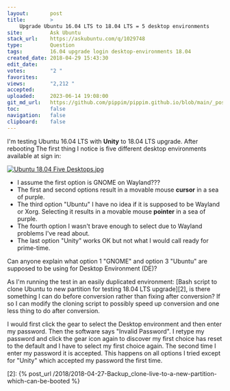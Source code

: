 ```yaml
---
layout:       post
title:        >
    Upgrade Ubuntu 16.04 LTS to 18.04 LTS = 5 desktop environments
site:         Ask Ubuntu
stack_url:    https://askubuntu.com/q/1029748
type:         Question
tags:         16.04 upgrade login desktop-environments 18.04
created_date: 2018-04-29 15:43:30
edit_date:    
votes:        "2 "
favorites:    
views:        "2,212 "
accepted:     
uploaded:     2023-06-14 19:08:00
git_md_url:   https://github.com/pippim/pippim.github.io/blob/main/_posts/2018/2018-04-29-Upgrade-Ubuntu-16.04-LTS-to-18.04-LTS-_-5-desktop-environments.md
toc:          false
navigation:   false
clipboard:    false
---
```


I'm testing Ubuntu 16.04 LTS with **Unity** to 18.04 LTS upgrade. After rebooting The first thing I notice is five different desktop environments available at sign in:

[![Ubuntu 18.04 Five Desktops.jpg][1]][1]

- I assume the first option is GNOME on Wayland???
- The first and second options result in a movable mouse **cursor** in a sea of purple.
- The third option "Ubuntu" I have no idea if it is supposed to be Wayland or Xorg. Selecting it results in a movable mouse **pointer** in a sea of purple.
- The fourth option I wasn't brave enough to select due to Wayland problems I've read about.
- The last option "Unity" works OK but not what I would call ready for prime-time.

Can anyone explain what option 1 "GNOME" and option 3 "Ubuntu" are supposed to be using for Desktop Environment (DE)?

As I'm running the test in an easily duplicated environment: [Bash script to clone Ubuntu to new partition for testing 18.04 LTS upgrade][2], is there something I can do before conversion rather than fixing after conversion? If so I can modify the cloning script to possibly speed up conversion and one less thing to do after conversion.

I would first click the gear to select the Desktop environment and then enter my password. Then the software says "Invalid Password". I retype my password and click the gear icon again to discover my first choice has reset to the default and I have to select my first choice again. The second time I enter my password it is accepted. This happens on all options I tried except for "Unity" which accepted my password the first time.


  [1]: https://i.stack.imgur.com/dNXhZ.jpg
  [2]: {% post_url /2018/2018-04-27-Backup_clone-live-to-a-new-partition-which-can-be-booted %}
